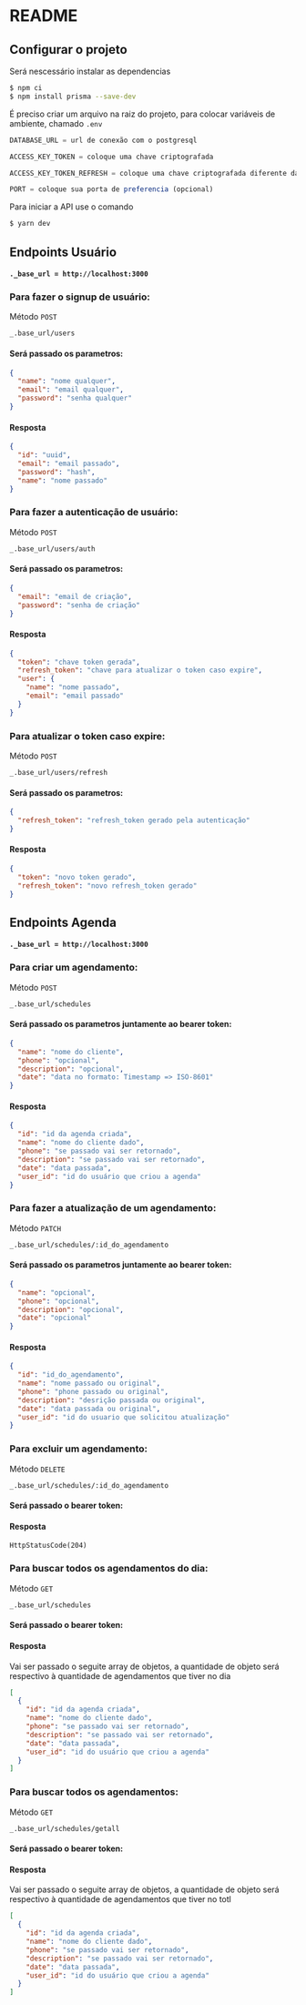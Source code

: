 # README

## Configurar o projeto

Será nescessário instalar as dependencias

```bash
$ npm ci
$ npm install prisma --save-dev
```

É preciso criar um arquivo na raiz do projeto, para colocar variáveis de ambiente, chamado `.env`

```typescript
DATABASE_URL = url de conexão com o postgresql

ACCESS_KEY_TOKEN = coloque uma chave criptografada

ACCESS_KEY_TOKEN_REFRESH = coloque uma chave criptografada diferente da chave interior

PORT = coloque sua porta de preferencia (opcional)
```

Para iniciar a API use o comando

```bash
$ yarn dev
```

## Endpoints Usuário

#### `._base_url = http://localhost:3000`

### Para fazer o signup de usuário:

Método `POST`

```
_.base_url/users
```

#### Será passado os parametros:

```json
{
  "name": "nome qualquer",
  "email": "email qualquer",
  "password": "senha qualquer"
}
```

#### Resposta

```json
{
  "id": "uuid",
  "email": "email passado",
  "password": "hash",
  "name": "nome passado"
}
```

### Para fazer a autenticação de usuário:

Método `POST`

```
_.base_url/users/auth
```

#### Será passado os parametros:

```json
{
  "email": "email de criação",
  "password": "senha de criação"
}
```

#### Resposta

```json
{
  "token": "chave token gerada",
  "refresh_token": "chave para atualizar o token caso expire",
  "user": {
    "name": "nome passado",
    "email": "email passado"
  }
}
```

### Para atualizar o token caso expire:

Método `POST`

```
_.base_url/users/refresh
```

#### Será passado os parametros:

```json
{
  "refresh_token": "refresh_token gerado pela autenticação"
}
```

#### Resposta

```json
{
  "token": "novo token gerado",
  "refresh_token": "novo refresh_token gerado"
}
```

## Endpoints Agenda

#### `._base_url = http://localhost:3000`

### Para criar um agendamento:

Método `POST`

```
_.base_url/schedules
```

#### Será passado os parametros juntamente ao bearer token:

```json
{
  "name": "nome do cliente",
  "phone": "opcional",
  "description": "opcional",
  "date": "data no formato: Timestamp => ISO-8601"
}
```

#### Resposta

```json
{
  "id": "id da agenda criada",
  "name": "nome do cliente dado",
  "phone": "se passado vai ser retornado",
  "description": "se passado vai ser retornado",
  "date": "data passada",
  "user_id": "id do usuário que criou a agenda"
}
```

### Para fazer a atualização de um agendamento:

Método `PATCH`

```
_.base_url/schedules/:id_do_agendamento
```

#### Será passado os parametros juntamente ao bearer token:

```json
{
  "name": "opcional",
  "phone": "opcional",
  "description": "opcional",
  "date": "opcional"
}
```

#### Resposta

```json
{
  "id": "id_do_agendamento",
  "name": "nome passado ou original",
  "phone": "phone passado ou original",
  "description": "desrição passada ou original",
  "date": "data passada ou original",
  "user_id": "id do usuario que solicitou atualização"
}
```

### Para excluir um agendamento:

Método `DELETE`

```
_.base_url/schedules/:id_do_agendamento
```

#### Será passado o bearer token:

#### Resposta

```
HttpStatusCode(204)
```

### Para buscar todos os agendamentos do dia:

Método `GET`

```
_.base_url/schedules
```

#### Será passado o bearer token:

#### Resposta

Vai ser passado o seguite array de objetos, a quantidade de objeto será respectivo à quantidade de agendamentos que tiver no dia

```json
[
  {
    "id": "id da agenda criada",
    "name": "nome do cliente dado",
    "phone": "se passado vai ser retornado",
    "description": "se passado vai ser retornado",
    "date": "data passada",
    "user_id": "id do usuário que criou a agenda"
  }
]
```

### Para buscar todos os agendamentos:

Método `GET`

```
_.base_url/schedules/getall
```

#### Será passado o bearer token:

#### Resposta

Vai ser passado o seguite array de objetos, a quantidade de objeto será respectivo à quantidade de agendamentos que tiver no totl

```json
[
  {
    "id": "id da agenda criada",
    "name": "nome do cliente dado",
    "phone": "se passado vai ser retornado",
    "description": "se passado vai ser retornado",
    "date": "data passada",
    "user_id": "id do usuário que criou a agenda"
  }
]
```
